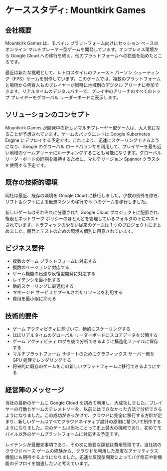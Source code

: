 # ケーススタディ: Mountkirk Games

## 会社概要

Mountkirk Games は、モバイル プラットフォーム向けにセッション ベースのオンライン マルチプレーヤー型ゲームを開発しています。オンプレミス環境から Google Cloud への移行を終え、他のプラットフォームへの拡張を始めたところです。

最近は新たな挑戦として、レトロスタイルのファースト パーソン シューティング（FPS）ゲームを制作しています。このゲームでは、複数のプラットフォームと場所から何百人ものプレイヤーが同時に地域別のデジタル アリーナに参加できます。リアルタイムのデジタルバナーで、プレイ中のアリーナのすべてのトップ プレイヤーをグローバル リーダーボードに表示します。

## ソリューションのコンセプト

Mountkirk Games が開発中の新しいマルチプレーヤー型ゲームは、大人気になることが予想されています。ゲームのバックエンドは Google Kubernetes Engine にデプロイする予定です。これにより、迅速にスケーリングできるようになり、Google のグローバル ロードバランサを利用して、プレイヤーを最も近い地域のゲームアリーナにルーティングすることも可能になります。グローバル リーダーボードの同期を維持するために、マルチリージョン Spanner クラスタを使用する予定です。

## 既存の技術的環境

同社は最近、既存の環境を Google Cloud に移行しました。少数の例外を除き、リフト＆シフトによる仮想マシンの移行で 5 つのゲームを移行しました。

新しいゲームはそれぞれに分離された Google Cloud プロジェクトに配置され、権限とネットワーク ポリシーのほとんどを管理しているフォルダの下にネストされています。トラフィックの少ない従来のゲームは 1 つのプロジェクトにまとめました。開発とテストのための環境も個別に用意されています。

## ビジネス要件

- 複数のゲーム プラットフォームに対応する
- 複数のリージョンに対応する
- ゲーム機能の迅速な反復型開発に対応する
- レイテンシを最小化する
- 動的スケーリングに最適化する
- マネージド サービスとプールされたリソースを利用する
- 費用を最小限に抑える

## 技術的要件

- ゲーム アクティビティに基づいて、動的にスケーリングする
- ほぼリアルタイムのグローバル リーダーボードにスコアデータを公開する
- ゲーム アクティビティ ログを後で分析できるように構造化ファイルに保存する
- マルチプラットフォーム サポートのためにグラフィックス サーバー側を GPU 処理でレンダリングする
- 将来的に既存のゲームをこの新しいプラットフォームに移行できるようにする

## 経営陣のメッセージ

当社の最新のゲームに Google Cloud を初めて利用し、大成功しました。プレイヤーの行動とゲームのテレメトリーを、以前にはできなかった方法で分析できるようになりました。この成功がきっかけで、クラウドに完全に移行する方針が定まり、新しいゲームはすべてクラウドネイティブ設計の原則に基づいて制作するようになりました。次のゲームは当社にとって史上最大の挑戦であり、初めてモバイル以外のゲームプラットフォームに対応する予定です。

レイテンシが最優先事項であり、その次に重要な課題は費用管理です。当社初のクラウドベース ゲームの経験から、クラウドを利用した高度なアナリティクス機能にも期待するようになりました。迅速な反復型開発によってバグ修正や新機能のデプロイを加速したいと考えています。
